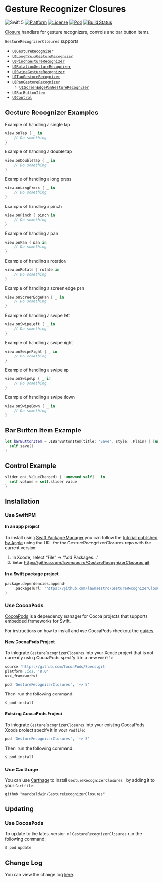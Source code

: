 # Gesture Recognizer Closures
![Swift 5](https://img.shields.io/badge/Swift-5-orange.svg)
[![Platform](http://img.shields.io/cocoapods/p/GestureRecognizerClosures.svg?style=flat)](http://cocoadocs.org/docsets/GestureRecognizerClosures)
[![License](http://img.shields.io/cocoapods/l/GestureRecognizerClosures.svg?style=flat)](http://github.com/marcbaldwin/GestureRecognizerClosures/blob/master/LICENSE)
[![Pod](http://img.shields.io/cocoapods/v/GestureRecognizerClosures.svg?style=flat)](https://github.com/marcbaldwin/GestureRecognizerClosures/blob/master/CHANGELOG.md)
[![Build Status](https://travis-ci.org/marcbaldwin/GestureRecognizerClosures.svg?branch=master)](https://travis-ci.org/marcbaldwin/GestureRecognizerClosures)

[Closure](http://developer.apple.com/library/ios/documentation/Swift/Conceptual/Swift_Programming_Language/Closures.html) handlers for gesture recognizers, controls and bar button items.

`GestureRecognizerClosures` supports
- [`UIGestureRecognizer`](http://developer.apple.com/library/ios/documentation/UIKit/Reference/UIGestureRecognizer_Class)
 - [`UILongPressGestureRecognizer`](http://developer.apple.com/library/ios/documentation/UIKit/Reference/UILongPressGestureRecognizer_Class)
 - [`UIPinchGestureRecognizer`](http://developer.apple.com/library/ios/documentation/UIKit/Reference/UIPinchGestureRecognizer_Class)
 - [`UIRotationGestureRecognizer`](http://developer.apple.com/library/ios/documentation/UIKit/Reference/UIRotateGestureRecognizer_Class)
 - [`UISwipeGestureRecognizer`](http://developer.apple.com/library/ios/documentation/UIKit/Reference/UISwipeGestureRecognizer_Class)
 - [`UITapGestureRecognizer`](http://developer.apple.com/library/ios/documentation/UIKit/Reference/UITapGestureRecognizer_Class)
 - [`UIPanGestureRecognizer`](http://developer.apple.com/library/ios/documentation/UIKit/Reference/UIPanGestureRecognizer_Class)
   - [`UIScreenEdgePanGestureRecognizer`](http://developer.apple.com/library/ios/documentation/UIKit/Reference/UIScreenEdgePanGestureRecognizer_Class)
- [`UIBarButtonItem`](https://developer.apple.com/library/ios/documentation/UIKit/Reference/UIBarButtonItem_Class/)
- [`UIControl`](https://developer.apple.com/library/ios/documentation/UIKit/Reference/UIControl_Class/)

## Gesture Recognizer Examples
Example of handling a single tap
```Swift
view.onTap { _ in
    // Do something
}
```

Example of handling a double tap
```Swift
view.onDoubleTap { _ in
    // Do something
}
```

Example of handling a long press
```Swift
view.onLongPress { _ in
    // Do something
}
```

Example of handling a pinch
```Swift
view.onPinch { pinch in
    // Do something
}
```

Example of handling a pan
```Swift
view.onPan { pan in
    // Do something
}
```

Example of handling a rotation
```Swift
view.onRotate { rotate in
    // Do something
}
```

Example of handling a screen edge pan
```Swift
view.onScreenEdgePan { _ in
    // Do something
}
```

Example of handling a swipe left
```Swift
view.onSwipeLeft { _ in
    // Do something
}
```

Example of handling a swipe right
```Swift
view.onSwipeRight { _ in
    // Do something
}
```

Example of handling a swipe up
```Swift
view.onSwipeUp { _ in
    // Do something
}
```

Example of handling a swipe down
```Swift
view.onSwipeDown { _ in
    // Do something
}
```

## Bar Button Item Example
```Swift
let barButtonItem = UIBarButtonItem(title: "Save", style: .Plain) { [unowned self] _ in
  self.save()
}
```

## Control Example
```Swift
slider.on(.ValueChanged) { [unowned self] _ in
  self.volume = self.slider.value
}
```

## Installation

### Use SwiftPM

#### In an app project
To install using [Swift Package Manager](https://github.com/apple/swift-package-manager) you can follow the [tutorial published by Apple](https://developer.apple.com/documentation/xcode/adding_package_dependencies_to_your_app) using the URL for the GestureRecognizerClosures repo with the current version:

1. In Xcode, select “File” → “Add Packages...”
2. Enter https://github.com/lawmaestro/GestureRecognizerClosures.git

#### In a Swift package project
```swift
package.dependencies.append(
    .package(url: "https://github.com/lawmaestro/GestureRecognizerClosures.git", from: "5.0.0")
)
```

### Use CocoaPods

[CocoaPods](http://cocoapods.org/about) is a dependency manager for Cocoa projects that supports embedded frameworks for Swift.

For instructions on how to install and use CocoaPods checkout the [guides](http://guides.cocoapods.org/).

#### New CocoaPods Project
To integrate `GestureRecognizerClosures` into your Xcode project that is not currently using CocoaPods specify it in a new `Podfile`:

```ruby
source 'https://github.com/CocoaPods/Specs.git'
platform :ios, '8.0'
use_frameworks!

pod 'GestureRecognizerClosures', '~> 5'
```

Then, run the following command:

```bash
$ pod install
```
#### Existing CocoaPods Project
To integrate `GestureRecognizerClosures` into your existing CocoaPods Xcode project specify it in your `Podfile`:

```ruby
pod 'GestureRecognizerClosures', '~> 5'
```
Then, run the following command:
```bash
$ pod install
```

### Use Carthage
You can use [Carthage](github.com/carthage/carthage) to install `GestureRecognizerClosures ` by adding it to your `Cartfile`:

```
github "marcbaldwin/GestureRecognizerClosures"
```


## Updating

### Use CocoaPods
To update to the latest version of `GestureRecognizerClosures` run the following command:

```bash
$ pod update
```

## Change Log
You can view the change log [here](http://github.com/marcbaldwin/GestureRecognizerClosures/blob/master/CHANGELOG.md).
